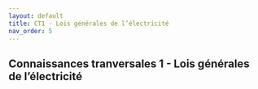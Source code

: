 ```yaml
---
layout: default
title: CT1 - Lois générales de l’électricité
nav_order: 5
---
```


## Connaissances tranversales 1 - Lois générales de l’électricité
